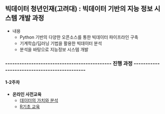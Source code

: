 ## 빅데이터 청년인재(고려대) : 빅데이터 기반의 지능 정보 시스템 개발 과정

- 내용
  - Python 기반의 다양한 오픈소스를 통한 빅데이터 파이프라인 구축
  - 기계학습/딥러닝 기법을 활용한 빅데이터 분석
  - 분석을 바탕으로 지능정보 시스템 개발

### ---------------------------------------------   진행 과정   ---------------------------------------------

#### 1-2주차

- **온라인 사전교육**
  - [데이터의 가치와 분석](http://cyber.dbguide.net/lecture.php?action=view&no=169)
  - [R기초 교육](http://cyber.dbguide.net/lecture.php?action=view&no=168)
